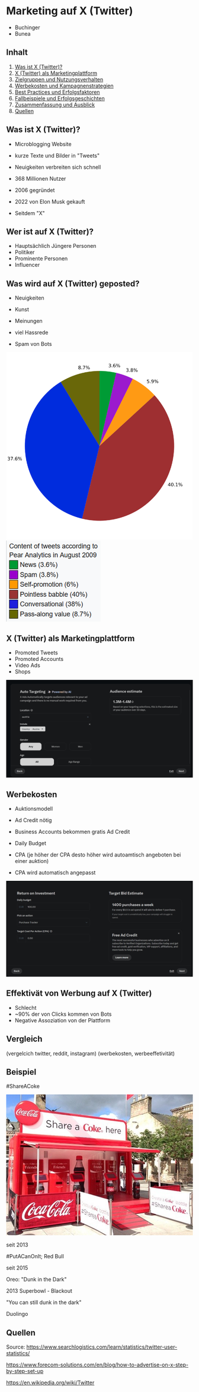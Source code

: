 # Marketing auf X (Twitter)
- Buchinger
- Bunea

## Inhalt

1. [Was ist X (Twitter)?](#was-ist-twitter)
2. [X (Twitter) als Marketingplattform](#twitter-als-marketingplattform)
3. [Zielgruppen und Nutzungsverhalten](#zielgruppen-und-nutzungsverhalten)
4. [Werbekosten und Kampagnenstrategien](#werbekosten-und-kampagnenstrategien)
5. [Best Practices und Erfolgsfaktoren](#best-practices-und-erfolgsfaktoren)
6. [Fallbeispiele und Erfolgsgeschichten](#fallbeispiele-und-erfolgsgeschichten)
7. [Zusammenfassung und Ausblick](#zusammenfassung-und-ausblick)
8. [Quellen](#quellen)

## Was ist X (Twitter)?

- Microblogging Website
- kurze Texte und Bilder in "Tweets"
- Neuigkeiten verbreiten sich schnell
- 368 Millionen Nutzer

- 2006 gegründet
- 2022 von Elon Musk gekauft
- Seitdem "X"

## Wer ist auf X (Twitter)?

- Hauptsächlich Jüngere Personen
- Politiker
- Prominente Personen
- Influencer

## Was wird auf X (Twitter) geposted?

- Neuigkeiten
- Kunst
- Meinungen

- viel Hassrede
- Spam von Bots

![alt text](image-2.png)
![alt text](image-3.png)

## X (Twitter) als Marketingplattform

- Promoted Tweets
- Promoted Accounts
- Video Ads
- Shops


![alt text](image.png)


## Werbekosten

- Auktionsmodell
- Ad Credit nötig
- Business Accounts bekommen gratis Ad Credit

- Daily Budget
- CPA (je höher der CPA desto höher wird autoamtisch angeboten bei einer auktion) 
- CPA wird automatisch angepasst

![alt text](image-1.png)

## Effektivät von Werbung auf X (Twitter)

- Schlecht
- ~90% der von Clicks kommen von Bots
- Negative Assoziation von der Plattform


## Vergleich

(vergelcich twitter, reddit, instagram)
(werbekosten, werbeeffetivität)

## Beispiel

#ShareACoke 

![alt text](shareacoke1.jpg)

seit 2013

#PutACanOnIt; Red Bull

seit 2015

Oreo: "Dunk in the Dark"

2013 Superbowl - Blackout

"You can still dunk in the dark"

Duolingo 

## Quellen

Source: https://www.searchlogistics.com/learn/statistics/twitter-user-statistics/

https://www.forecom-solutions.com/en/blog/how-to-advertise-on-x-step-by-step-set-up

https://en.wikipedia.org/wiki/Twitter